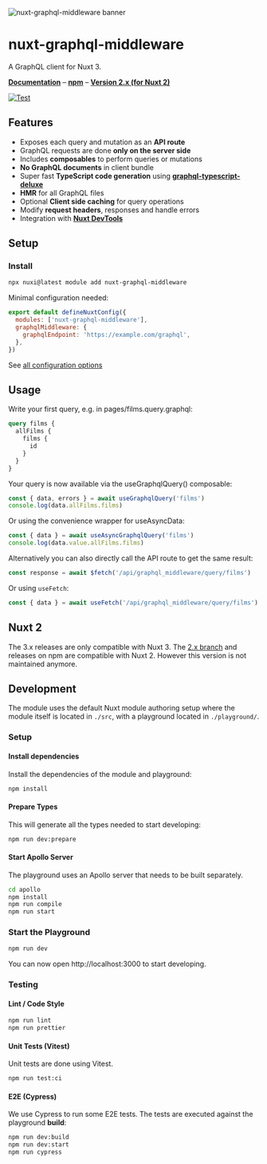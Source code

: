 ![nuxt-graphql-middleware banner](docs/banner.png?raw=true 'Nuxt GraphQL Middleware - Expose queries and mutations as fully typed API routes.')

# nuxt-graphql-middleware

A GraphQL client for Nuxt 3.

**[Documentation](https://nuxt-graphql-middleware.dulnan.net)** –
**[npm](https://www.npmjs.com/package/nuxt-graphql-middleware)** –
**[Version 2.x (for Nuxt 2)](https://github.com/dulnan/nuxt-graphql-middleware/tree/2.x)**

[![Test](https://github.com/dulnan/nuxt-graphql-middleware/actions/workflows/node.js.yml/badge.svg?branch=main)](https://github.com/dulnan/nuxt-graphql-middleware/actions/workflows/node.js.yml)

## Features

- Exposes each query and mutation as an **API route**
- GraphQL requests are done **only on the server side**
- Includes **composables** to perform queries or mutations
- **No GraphQL documents** in client bundle
- Super fast **TypeScript code generation** using
  **[graphql-typescript-deluxe](https://github.com/dulnan/graphql-typescript-deluxe)**
- **HMR** for all GraphQL files
- Optional **Client side caching** for query operations
- Modify **request headers**, responses and handle errors
- Integration with **[Nuxt DevTools](https://devtools.nuxtjs.org)**

## Setup

### Install

```bash
npx nuxi@latest module add nuxt-graphql-middleware
```

Minimal configuration needed:

```javascript
export default defineNuxtConfig({
  modules: ['nuxt-graphql-middleware'],
  graphqlMiddleware: {
    graphqlEndpoint: 'https://example.com/graphql',
  },
})
```

See
[all configuration options](https://nuxt-graphql-middleware.dulnan.net/configuration/module)

## Usage

Write your first query, e.g. in pages/films.query.graphql:

```graphql
query films {
  allFilms {
    films {
      id
    }
  }
}
```

Your query is now available via the useGraphqlQuery() composable:

```typescript
const { data, errors } = await useGraphqlQuery('films')
console.log(data.allFilms.films)
```

Or using the convenience wrapper for useAsyncData:

```typescript
const { data } = await useAsyncGraphqlQuery('films')
console.log(data.value.allFilms.films)
```

Alternatively you can also directly call the API route to get the same result:

```typescript
const response = await $fetch('/api/graphql_middleware/query/films')
```

Or using `useFetch`:

```typescript
const { data } = await useFetch('/api/graphql_middleware/query/films')
```

## Nuxt 2

The 3.x releases are only compatible with Nuxt 3. The
[2.x branch](https://github.com/dulnan/nuxt-graphql-middleware/tree/2.x) and
releases on npm are compatible with Nuxt 2. However this version is not
maintained anymore.

## Development

The module uses the default Nuxt module authoring setup where the module itself
is located in `./src`, with a playground located in `./playground/`.

### Setup

#### Install dependencies

Install the dependencies of the module and playground:

```sh
npm install
```

#### Prepare Types

This will generate all the types needed to start developing:

```sh
npm run dev:prepare
```

#### Start Apollo Server

The playground uses an Apollo server that needs to be built separately.

```sh
cd apollo
npm install
npm run compile
npm run start
```

### Start the Playground

```sh
npm run dev
```

You can now open http://localhost:3000 to start developing.

### Testing

#### Lint / Code Style

```sh
npm run lint
npm run prettier
```

#### Unit Tests (Vitest)

Unit tests are done using Vitest.

```sh
npm run test:ci
```

#### E2E (Cypress)

We use Cypress to run some E2E tests. The tests are executed against the
playground **build**:

```sh
npm run dev:build
npm run dev:start
npm run cypress
```
